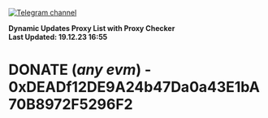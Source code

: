[![Telegram channel](https://img.shields.io/endpoint?url=https://runkit.io/damiankrawczyk/telegram-badge/branches/master?url=https://t.me/n4z4v0d)](https://t.me/n4z4v0d) 

**Dynamic Updates Proxy List with Proxy Checker**  
**Last Updated: 19.12.23 16:55**

# DONATE (_any evm_) - 0xDEADf12DE9A24b47Da0a43E1bA70B8972F5296F2
